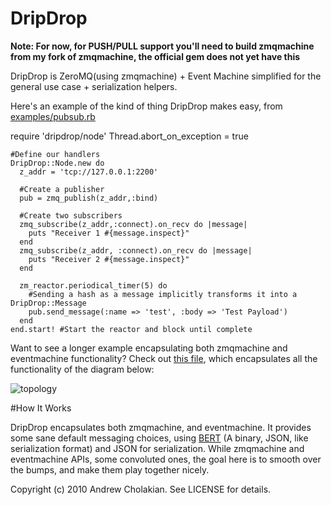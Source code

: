 # DripDrop

**Note: For now, for PUSH/PULL support you'll need to build zmqmachine from my fork of zmqmachine, the official gem does not yet have this**

DripDrop is ZeroMQ(using zmqmachine) + Event Machine simplified for the general use case + serialization helpers.

Here's an example of the kind of thing DripDrop makes easy, from [examples/pubsub.rb](http://github.com/andrewvc/dripdrop/blob/master/example/pubsub.rb)
 
require 'dripdrop/node'
Thread.abort_on_exception = true

    #Define our handlers
    DripDrop::Node.new do
      z_addr = 'tcp://127.0.0.1:2200'
        
      #Create a publisher
      pub = zmq_publish(z_addr,:bind)

      #Create two subscribers
      zmq_subscribe(z_addr,:connect).on_recv do |message|
        puts "Receiver 1 #{message.inspect}"
      end
      zmq_subscribe(z_addr, :connect).on_recv do |message|
        puts "Receiver 2 #{message.inspect}"
      end
      
      zm_reactor.periodical_timer(5) do
        #Sending a hash as a message implicitly transforms it into a DripDrop::Message
        pub.send_message(:name => 'test', :body => 'Test Payload')
      end
    end.start! #Start the reactor and block until complete

Want to see a longer example encapsulating both zmqmachine and eventmachine functionality? Check out [this file](http://github.com/andrewvc/dripdrop-webstats/blob/master/lib/dripdrop-webstats.rb), which encapsulates all the functionality of the diagram below:

![topology](http://github.com/andrewvc/dripdrop/raw/master/doc_img/topology.png "Topology")

#How It Works

DripDrop encapsulates both zmqmachine, and eventmachine. It provides some sane default messaging choices, using [BERT](http://github.com/blog/531-introducing-bert-and-bert-rpc) (A binary, JSON, like serialization format) and JSON for serialization. While zmqmachine and eventmachine APIs, some convoluted ones, the goal here is to smooth over the bumps, and make them play together nicely.

Copyright (c) 2010 Andrew Cholakian. See LICENSE for details.
